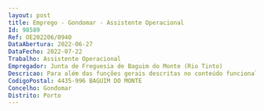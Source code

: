 ```yaml
--- 
layout: post
title: Emprego - Gondomar - Assistente Operacional
Id: 98589
Ref: OE202206/0940
DataAbertura: 2022-06-27
DataFecho: 2022-07-22
Trabalho: Assistente Operacional
Empregador: Junta de Freguesia de Baguim do Monte (Rio Tinto)
Descricao: Para além das funções gerais descritas no conteúdo funcional do mapa anexo a LTFP, correspondentes à carreira de assistente operacional e categoria de assistente operacional, são funções específicas Funções de Cantoneiro de Limpeza   Execução de tarefas de apoio elementares, indispensáveis ao funcionamento do sector de Higiene e Limpeza, nomeadamente  varrer e limpar ruas, limpar sarjetas, lavar vias públicas, remover lixos e equiparados, remover ervas e matos recorrendo à utilização de equipamentos adequados à atividade a realizar
CodigoPostal: 4435-996 BAGUIM DO MONTE
Concelho: Gondomar
Distrito: Porto
--- 
```

